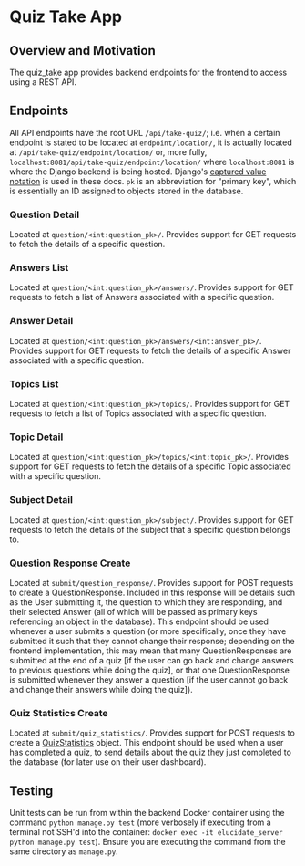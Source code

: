 # Quiz Take App

## Overview and Motivation

The quiz_take app provides backend endpoints for the frontend to access using a REST API.

## Endpoints

All API endpoints have the root URL `/api/take-quiz/`; i.e. when a certain endpoint is stated to be located at `endpoint/location/`, it is actually located at `/api/take-quiz/endpoint/location/` or, more fully, `localhost:8081/api/take-quiz/endpoint/location/` where `localhost:8081` is where the Django backend is being hosted. Django's [captured value notation](https://docs.djangoproject.com/en/4.0/topics/http/urls/#example) is used in these docs. `pk` is an abbreviation for "primary key", which is essentially an ID assigned to objects stored in the database.

### Question Detail

Located at `question/<int:question_pk>/`. Provides support for GET requests to fetch the details of a specific question.

### Answers List

Located at `question/<int:question_pk>/answers/`. Provides support for GET requests to fetch a list of Answers associated with a specific question.

### Answer Detail

Located at `question/<int:question_pk>/answers/<int:answer_pk>/`. Provides support for GET requests to fetch the details of a specific Answer associated with a specific question.

### Topics List

Located at `question/<int:question_pk>/topics/`. Provides support for GET requests to fetch a list of Topics associated with a specific question.

### Topic Detail

Located at `question/<int:question_pk>/topics/<int:topic_pk>/`. Provides support for GET requests to fetch the details of a specific Topic associated with a specific question.

### Subject Detail

Located at `question/<int:question_pk>/subject/`. Provides support for GET requests to fetch the details of the subject that a specific question belongs to.

### Question Response Create

Located at `submit/question_response/`. Provides support for POST requests to create a QuestionResponse. Included in this response will be details such as the User submitting it, the question to which they are responding, and their selected Answer (all of which will be passed as primary keys referencing an object in the database). This endpoint should be used whenever a user submits a question (or more specifically, once they have submitted it such that they cannot change their response; depending on the frontend implementation, this may mean that many QuestionResponses are submitted at the end of a quiz [if the user can go back and change answers to previous questions while doing the quiz], or that one QuestionResponse is submitted whenever they answer a question [if the user cannot go back and change their answers while doing the quiz]).

### Quiz Statistics Create

Located at `submit/quiz_statistics/`. Provides support for POST requests to create a [QuizStatistics](./shared_models.md) object. This endpoint should be used when a user has completed a quiz, to send details about the quiz they just completed to the database (for later use on their user dashboard).

## Testing

Unit tests can be run from within the backend Docker container using the command `python manage.py test` (more verbosely if executing from a terminal not SSH'd into the container: `docker exec -it elucidate_server python manage.py test`). Ensure you are executing the command from the same directory as `manage.py`.
